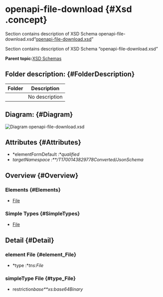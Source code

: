 # openapi-file-download {#Xsd .concept}

Section contains description of XSD Schema openapi-file-download.xsd“[openapi-file-download.xsd](openapi-file-download.xsd)”

Section contains description of XSD Schema “openapi-file-download.xsd”

**Parent topic:**[XSD Schemas](../../../projects/com.odido-rfp-demo.application_1.0.0_ear/common/xsd.md)

## Folder description: {#FolderDescription}

|Folder|Description|
|------|-----------|
| |No description|

## Diagram: {#Diagram}

![Diagram
              openapi-file-download.xsd](openapi-file-download.xsd.png)

## Attributes {#Attributes}

-   *elementFormDefault :**qualified*
-   *targetNamespace :**/T1700143829778Converted/JsonSchema*

## Overview {#Overview}

### Elements {#Elements}

-   [File](#element_File)

### Simple Types {#SimpleTypes}

-   [File](#type_File)

## Detail {#Detail}

### element File {#element_File}

-   *type :**tns:File*

### simpleType File {#type_File}

-   restriction*base**xs:base64Binary*

